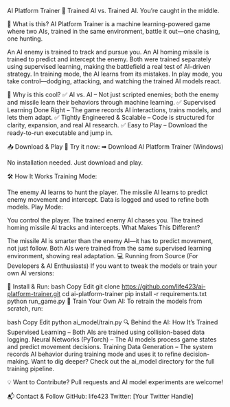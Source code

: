 AI Platform Trainer
🚀 Trained AI vs. Trained AI. You’re caught in the middle.

🔹 What is this?
AI Platform Trainer is a machine learning-powered game where two AIs, trained in the same environment, battle it out—one chasing, one hunting.

An AI enemy is trained to track and pursue you.
An AI homing missile is trained to predict and intercept the enemy.
Both were trained separately using supervised learning, making the battlefield a real test of AI-driven strategy.
In training mode, the AI learns from its mistakes.
In play mode, you take control—dodging, attacking, and watching the trained AI models react.

🎯 Why is this cool?
✅ AI vs. AI – Not just scripted enemies; both the enemy and missile learn their behaviors through machine learning.
✅ Supervised Learning Done Right – The game records AI interactions, trains models, and lets them adapt.
✅ Tightly Engineered & Scalable – Code is structured for clarity, expansion, and real AI research.
✅ Easy to Play – Download the ready-to-run executable and jump in.

📥 Download & Play
🔗 Try it now:
➡ Download AI Platform Trainer (Windows)

No installation needed. Just download and play.

🛠 How It Works
Training Mode:

The enemy AI learns to hunt the player.
The missile AI learns to predict enemy movement and intercept.
Data is logged and used to refine both models.
Play Mode:

You control the player.
The trained enemy AI chases you.
The trained homing missile AI tracks and intercepts.
What Makes This Different?

The missile AI is smarter than the enemy AI—it has to predict movement, not just follow.
Both AIs were trained from the same supervised learning environment, showing real adaptation.
💻 Running from Source (For Developers & AI Enthusiasts)
If you want to tweak the models or train your own AI versions:

🔧 Install & Run:
bash
Copy
Edit
git clone https://github.com/life423/ai-platform-trainer.git
cd ai-platform-trainer
pip install -r requirements.txt
python run_game.py
🚀 Train Your Own AI:
To retrain the models from scratch, run:

bash
Copy
Edit
python ai_model/train.py
🔍 Behind the AI: How It’s Trained
Supervised Learning – Both AIs are trained using collision-based data logging.
Neural Networks (PyTorch) – The AI models process game states and predict movement decisions.
Training Data Generation – The system records AI behavior during training mode and uses it to refine decision-making.
Want to dig deeper? Check out the ai_model directory for the full training pipeline.

💡 Want to Contribute?
Pull requests and AI model experiments are welcome!

📬 Contact & Follow
GitHub: life423
Twitter: [Your Twitter Handle]
